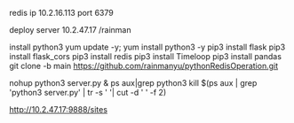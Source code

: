 redis ip
10.2.16.113
port 6379

deploy server
10.2.47.17
/rainman

install python3
yum update -y;
yum install python3 -y
pip3 install flask
pip3 install flask_cors
pip3 install redis
pip3 install Timeloop
pip3 install pandas
git clone -b main https://github.com/rainmanyu/pythonRedisOperation.git

nohup python3 server.py &
ps aux|grep python3
kill $(ps aux | grep 'python3 server.py' | tr -s ' '| cut -d ' ' -f 2)

http://10.2.47.17:9888/sites